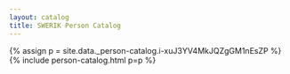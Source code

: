 ```yaml
---
layout: catalog
title: SWERIK Person Catalog
---
```

{% assign p = site.data._person-catalog.i-xuJ3YV4MkJQZgGM1nEsZP %}
{% include person-catalog.html p=p %}

